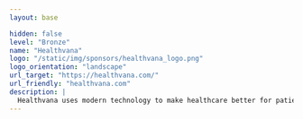 ```yaml
---
layout: base

hidden: false
level: "Bronze"
name: "Healthvana"
logo: "/static/img/sponsors/healthvana_logo.png"
logo_orientation: "landscape"
url_target: "https://healthvana.com/"
url_friendly: "healthvana.com"
description: |
  Healthvana uses modern technology to make healthcare better for patients - and has done so over 50 million times since 2015. Its HIPAA-compliant patient communication platform is used by healthcare providers to engage their patient populations in over 20 states. The company's evidence-based solutions lead to better health outcomes, with a focus on underserved populations. Healthvana’s work has been featured everywhere from Fox News to the New York Times, and even at the White House. For more information, visit www.Healthvana.com.
---
```

